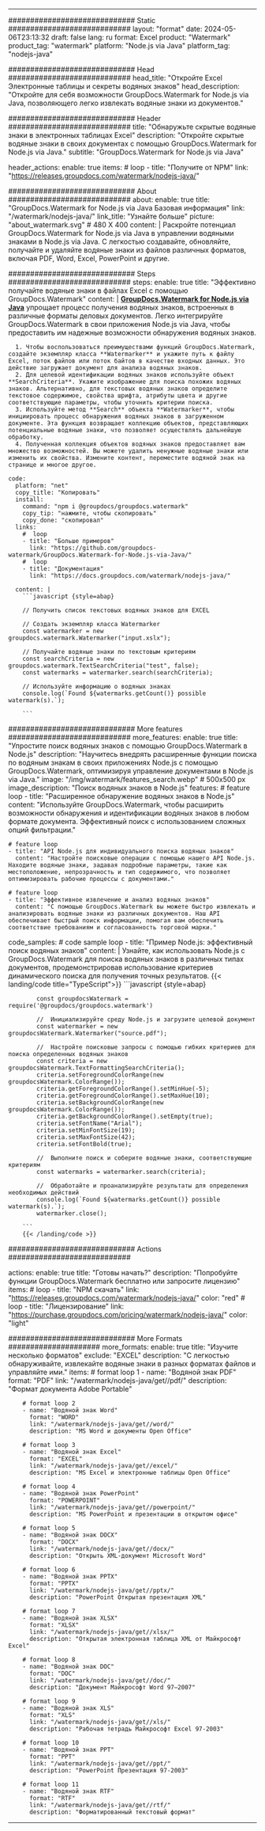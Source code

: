 
---
############################# Static ############################
layout: "format"
date:  2024-05-06T23:13:32
draft: false
lang: ru
format: Excel
product: "Watermark"
product_tag: "watermark"
platform: "Node.js via Java"
platform_tag: "nodejs-java"

############################# Head ############################
head_title: "Откройте Excel Электронные таблицы и секреты водяных знаков"
head_description: "Откройте для себя возможности GroupDocs.Watermark for Node.js via Java, позволяющего легко извлекать водяные знаки из документов."

############################# Header ############################
title: "Обнаружьте скрытые водяные знаки в электронных таблицах Excel" 
description: "Откройте скрытые водяные знаки в своих документах с помощью GroupDocs.Watermark for Node.js via Java."
subtitle: "GroupDocs.Watermark for Node.js via Java" 

header_actions:
  enable: true
  items:
    #  loop
    - title: "Получите от NPM"
      link: "https://releases.groupdocs.com/watermark/nodejs-java/"
      
############################# About ############################
about:
    enable: true
    title: "GroupDocs.Watermark for Node.js via Java Базовая информация"
    link: "/watermark/nodejs-java/"
    link_title: "Узнайте больше"
    picture: "about_watermark.svg" # 480 X 400
    content: |
       Раскройте потенциал GroupDocs.Watermark for Node.js via Java в управлении водяными знаками в Node.js via Java. С легкостью создавайте, обновляйте, получайте и удаляйте водяные знаки из файлов различных форматов, включая PDF, Word, Excel, PowerPoint и другие.

############################# Steps ############################
steps:
    enable: true
    title: "Эффективно получайте водяные знаки в файлах Excel с помощью GroupDocs.Watermark"
    content: |
      **[GroupDocs.Watermark for Node.js via Java](https://products.groupdocs.com/watermark/nodejs-java/)** упрощает процесс получения водяных знаков, встроенных в различные форматы деловых документов. Легко интегрируйте GroupDocs.Watermark в свои приложения Node.js via Java, чтобы предоставить им надежные возможности обнаружения водяных знаков.
      
      1. Чтобы воспользоваться преимуществами функций GroupDocs.Watermark, создайте экземпляр класса **Watermarker** и укажите путь к файлу Excel, поток файлов или поток байтов в качестве входных данных. Это действие загружает документ для анализа водяных знаков.
      2. Для целевой идентификации водяных знаков используйте объект **SearchCriteria**. Укажите изображение для поиска похожих водяных знаков. Альтернативно, для текстовых водяных знаков определите текстовое содержимое, свойства шрифта, атрибуты цвета и другие соответствующие параметры, чтобы уточнить критерии поиска.
      3. Используйте метод **Search** объекта **Watermarker**, чтобы инициировать процесс обнаружения водяных знаков в загруженном документе. Эта функция возвращает коллекцию объектов, представляющих потенциальные водяные знаки, что позволяет осуществлять дальнейшую обработку.
      4. Полученная коллекция объектов водяных знаков предоставляет вам множество возможностей. Вы можете удалить ненужные водяные знаки или изменить их свойства. Измените контент, переместите водяной знак на странице и многое другое.
   
    code:
      platform: "net"
      copy_title: "Копировать"
      install:
        command: "npm i @groupdocs/groupdocs.watermark"
        copy_tip: "нажмите, чтобы скопировать"
        copy_done: "скопировал"
      links:
        #  loop
        - title: "Больше примеров"
          link: "https://github.com/groupdocs-watermark/GroupDocs.Watermark-for-Node.js-via-Java/"
        #  loop
        - title: "Документация"
          link: "https://docs.groupdocs.com/watermark/nodejs-java/"
          
      content: |
        ```javascript {style=abap}

        // Получить список текстовых водяных знаков для EXCEL

        // Создать экземпляр класса Watermarker
        const watermarker = new groupdocs.watermark.Watermarker("input.xslx");
        
        // Получайте водяные знаки по текстовым критериям
        const searchCriteria = new groupdocs.watermark.TextSearchCriteria("test", false);
        const watermarks = watermarker.search(searchCriteria);

        // Используйте информацию о водяных знаках
        console.log(`Found ${watermarks.getCount()} possible watermark(s).`);
        
        ```            

############################# More features ############################
more_features:
  enable: true
  title: "Упростите поиск водяных знаков с помощью GroupDocs.Watermark в Node.js"
  description: "Научитесь внедрять расширенные функции поиска по водяным знакам в своих приложениях Node.js с помощью GroupDocs.Watermark, оптимизируя управление документами в Node.js via Java."
  image: "/img/watermark/features_search.webp" # 500x500 px
  image_description: "Поиск водяных знаков в Node.js"
  features:
    # feature loop
    - title: "Расширенное обнаружение водяных знаков в Node.js"
      content: "Используйте GroupDocs.Watermark, чтобы расширить возможности обнаружения и идентификации водяных знаков в любом формате документа. Эффективный поиск с использованием сложных опций фильтрации."

    # feature loop
    - title: "API Node.js для индивидуального поиска водяных знаков"
      content: "Настройте поисковые операции с помощью нашего API Node.js. Находите водяные знаки, задавая подробные параметры, такие как местоположение, непрозрачность и тип содержимого, что позволяет оптимизировать рабочие процессы с документами."

    # feature loop
    - title: "Эффективное извлечение и анализ водяных знаков"
      content: "С помощью GroupDocs.Watermark вы можете быстро извлекать и анализировать водяные знаки из различных документов. Наш API обеспечивает быстрый поиск информации, помогая вам обеспечить соответствие требованиям и согласованность торговой марки."
      
  code_samples:
    # code sample loop
    - title: "Пример Node.js: эффективный поиск водяных знаков"
      content: |
        Узнайте, как использовать Node.js с GroupDocs.Watermark для поиска водяных знаков в различных типах документов, продемонстрировав использование критериев динамического поиска для получения точных результатов.
        {{< landing/code title="TypeScript">}}
        ```javascript {style=abap}
        
            const groupdocsWatermark = require('@groupdocs/groupdocs.watermark')

            //  Инициализируйте среду Node.js и загрузите целевой документ
            const watermarker = new groupdocsWatermark.Watermarker("source.pdf");

            //  Настройте поисковые запросы с помощью гибких критериев для поиска определенных водяных знаков
            const criteria = new groupdocsWatermark.TextFormattingSearchCriteria();
            criteria.setForegroundColorRange(new groupdocsWatermark.ColorRange());
            criteria.getForegroundColorRange().setMinHue(-5);
            criteria.getForegroundColorRange().setMaxHue(10);
            criteria.setBackgroundColorRange(new groupdocsWatermark.ColorRange());
            criteria.getBackgroundColorRange().setEmpty(true);
            criteria.setFontName("Arial");
            criteria.setMinFontSize(19);
            criteria.setMaxFontSize(42);
            criteria.setFontBold(true);
  
            //  Выполните поиск и соберите водяные знаки, соответствующие критериям
            const watermarks = watermarker.search(criteria);

            //  Обработайте и проанализируйте результаты для определения необходимых действий
            console.log(`Found ${watermarks.getCount()} possible watermark(s).`);
            watermarker.close();

        ```
        {{< /landing/code >}}


############################# Actions ############################

actions:
  enable: true
  title: "Готовы начать?"
  description: "Попробуйте функции GroupDocs.Watermark бесплатно или запросите лицензию"
  items:
    #  loop
    - title: "NPM скачать"
      link: "https://releases.groupdocs.com/watermark/nodejs-java/"
      color: "red"
        #  loop
    - title: "Лицензирование"
      link: "https://purchase.groupdocs.com/pricing/watermark/nodejs-java/"
      color: "light"


############################# More Formats #####################
more_formats:
    enable: true
    title: "Изучите несколько форматов"
    exclude: "EXCEL"
    description: "С легкостью обнаруживайте, извлекайте водяные знаки в разных форматах файлов и управляйте ими."
    items: 
        # format loop 1
        - name: "Водяной знак PDF"
          format: "PDF"
          link: "/watermark/nodejs-java/get//pdf/"
          description: "Формат документа Adobe Portable"

        # format loop 2
        - name: "Водяной знак Word"
          format: "WORD"
          link: "/watermark/nodejs-java/get//word/"
          description: "MS Word и документы Open Office"
          
        # format loop 3
        - name: "Водяной знак Excel"
          format: "EXCEL"
          link: "/watermark/nodejs-java/get//excel/"
          description: "MS Excel и электронные таблицы Open Office"

        # format loop 4
        - name: "Водяной знак PowerPoint"
          format: "POWERPOINT"
          link: "/watermark/nodejs-java/get//powerpoint/"
          description: "MS PowerPoint и презентации в открытом офисе"

        # format loop 5
        - name: "Водяной знак DOCX"
          format: "DOCX"
          link: "/watermark/nodejs-java/get//docx/"
          description: "Открыть XML-документ Microsoft Word"
          
        # format loop 6
        - name: "Водяной знак PPTX"
          format: "PPTX"
          link: "/watermark/nodejs-java/get//pptx/"
          description: "PowerPoint Открытая презентация XML"
          
        # format loop 7
        - name: "Водяной знак XLSX"
          format: "XLSX"
          link: "/watermark/nodejs-java/get//xlsx/"
          description: "Открытая электронная таблица XML от Майкрософт Excel"

        # format loop 8
        - name: "Водяной знак DOC"
          format: "DOC"
          link: "/watermark/nodejs-java/get//doc/"
          description: "Документ Майкрософт Word 97—2007"

        # format loop 9
        - name: "Водяной знак XLS"
          format: "XLS"
          link: "/watermark/nodejs-java/get//xls/"
          description: "Рабочая тетрадь Майкрософт Excel 97-2003"

        # format loop 10
        - name: "Водяной знак PPT"
          format: "PPT"
          link: "/watermark/nodejs-java/get//ppt/"
          description: "PowerPoint Презентация 97-2003"

        # format loop 11
        - name: "Водяной знак RTF"
          format: "RTF"
          link: "/watermark/nodejs-java/get//rtf/"
          description: "Форматированный текстовый формат"

---